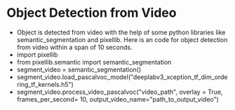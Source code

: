 # Object Detection from Video
- Object is detected from video with the help of some python libraries like semantic_segmentation and pixellib. Here is an code for object detection from video within a span of 10 seconds.
- import pixellib
- from pixellib.semantic import semantic_segmentation
- segment_video = semantic_segmentation()
- segment_video.load_pascalvoc_model("deeplabv3_xception_tf_dim_ordering_tf_kernels.h5")
- segment_video.process_video_pascalvoc("video_path",  overlay = True, frames_per_second= 10, output_video_name="path_to_output_video")
